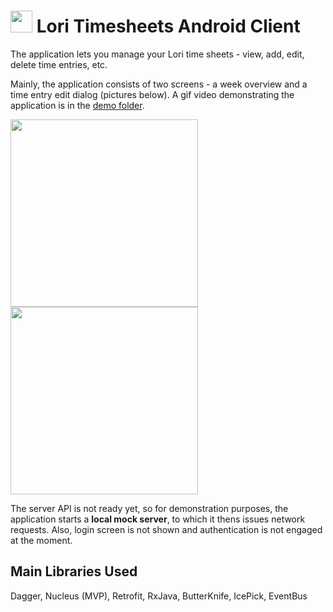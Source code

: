 # <img src="https://raw.githubusercontent.com/artemik/lori-timesheets-android/master/demo/readme-title-image.png" width="35"> Lori Timesheets Android Client 
The application lets you manage your Lori time sheets - view, add, edit, delete time entries, etc.

Mainly, the application consists of two screens - a week overview and a time entry edit dialog (pictures below). A gif video demonstrating the application is in the [demo folder](demo/video-gif.gif).

<img src="https://raw.githubusercontent.com/artemik/lori-timesheets-android/master/demo/main-screenshot.JPG" width="300"> <img src="https://raw.githubusercontent.com/artemik/lori-timesheets-android/master/demo/main-screenshot-adding.JPG" width="300">

The server API is not ready yet, so for demonstration purposes, the application starts a **local mock server**, to which it thens issues network requests. Also, login screen is not shown and authentication is not engaged at the moment.

## Main Libraries Used
Dagger, Nucleus (MVP), Retrofit, RxJava, ButterKnife, IcePick, EventBus